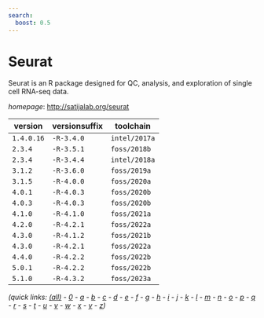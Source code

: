 ```yaml
---
search:
  boost: 0.5
---
```

# Seurat

Seurat is an R package designed for QC, analysis, and exploration of single cell RNA-seq data.

*homepage*: <http://satijalab.org/seurat>

version | versionsuffix | toolchain
--------|---------------|----------
``1.4.0.16`` | ``-R-3.4.0`` | ``intel/2017a``
``2.3.4`` | ``-R-3.5.1`` | ``foss/2018b``
``2.3.4`` | ``-R-3.4.4`` | ``intel/2018a``
``3.1.2`` | ``-R-3.6.0`` | ``foss/2019a``
``3.1.5`` | ``-R-4.0.0`` | ``foss/2020a``
``4.0.1`` | ``-R-4.0.3`` | ``foss/2020b``
``4.0.3`` | ``-R-4.0.3`` | ``foss/2020b``
``4.1.0`` | ``-R-4.1.0`` | ``foss/2021a``
``4.2.0`` | ``-R-4.2.1`` | ``foss/2022a``
``4.3.0`` | ``-R-4.1.2`` | ``foss/2021b``
``4.3.0`` | ``-R-4.2.1`` | ``foss/2022a``
``4.4.0`` | ``-R-4.2.2`` | ``foss/2022b``
``5.0.1`` | ``-R-4.2.2`` | ``foss/2022b``
``5.1.0`` | ``-R-4.3.2`` | ``foss/2023a``


*(quick links: [(all)](../index.md) - [0](../0/index.md) - [a](../a/index.md) - [b](../b/index.md) - [c](../c/index.md) - [d](../d/index.md) - [e](../e/index.md) - [f](../f/index.md) - [g](../g/index.md) - [h](../h/index.md) - [i](../i/index.md) - [j](../j/index.md) - [k](../k/index.md) - [l](../l/index.md) - [m](../m/index.md) - [n](../n/index.md) - [o](../o/index.md) - [p](../p/index.md) - [q](../q/index.md) - [r](../r/index.md) - [s](../s/index.md) - [t](../t/index.md) - [u](../u/index.md) - [v](../v/index.md) - [w](../w/index.md) - [x](../x/index.md) - [y](../y/index.md) - [z](../z/index.md))*

